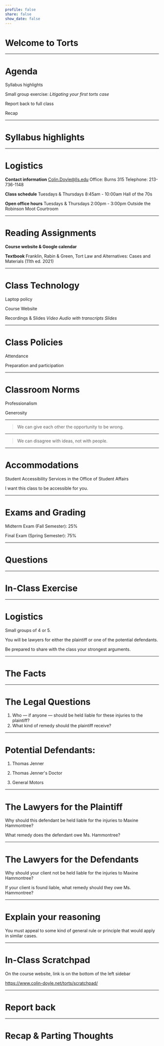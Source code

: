 ```yaml
---
profile: false
share: false
show_date: false
---
```



# Welcome to Torts

---

# Agenda

Syllabus highlights

Small group exercise: _Litigating your first torts case_

Report back to full class

Recap

---

# Syllabus highlights

---

# Logistics

**Contact information**
Colin.Doyle@lls.edu
Office: Burns 315
Telephone: 213-736-1148

**Class schedule**
Tuesdays & Thursdays
8:45am - 10:00am
Hall of the 70s

**Open office hours**
Tuesdays & Thursdays
2:00pm - 3:00pm
Outside the Robinson Moot Courtroom

---

# Reading Assignments
**Course website & Google calendar**


**Textbook**
Franklin, Rabin & Green, Tort Law and Alternatives: Cases and Materials (11th ed. 2021)

---
# Class Technology
Laptop policy

Course Website

Recordings & Slides
    _Video_
    _Audio with transcripts_
    _Slides_

---
# Class Policies
Attendance

Preparation and participation

---
# Classroom Norms
Professionalism

Generosity

---

> We can give each other 
> the opportunity to be wrong.

---

> We can disagree with ideas, 
> not with people.

---

# Accommodations

Student Accessibility Services in the Office of Student Affairs

I want this class to be accessible for you.

---

# Exams and Grading

Midterm Exam (Fall Semester): 25%

Final Exam (Spring Semester): 75%

---
# Questions
---

# In-Class Exercise

---
# Logistics
Small groups of 4 or 5.

You will be lawyers for either the plaintiff or one of the potential defendants.

Be prepared to share with the class your strongest arguments.

---

# The Facts



---
# The Legal Questions

1. Who  — if anyone — should be held liable for these injuries to the plaintiff?
2. What kind of remedy should the plaintiff receive?

---

# Potential Defendants:
1. Thomas Jenner

2. Thomas Jenner's Doctor

3. General Motors

---

# The Lawyers for the Plaintiff 

Why should this defendant be held liable for the injuries to Maxine Hammontree?

What remedy does the defendant owe Ms. Hammontree?

---

# The Lawyers for the Defendants


Why should your client not be held liable for the injuries to Maxine Hammontree?

If your client is found liable, what remedy should they owe Ms. Hammontree?


---

# Explain your reasoning 
You must appeal to some kind of general rule or principle that would apply in similar cases.

---

# In-Class Scratchpad
On the course website, link is on the bottom of the left sidebar

https://www.colin-doyle.net/torts/scratchpad/

---

# Report back

---

# Recap & Parting Thoughts
